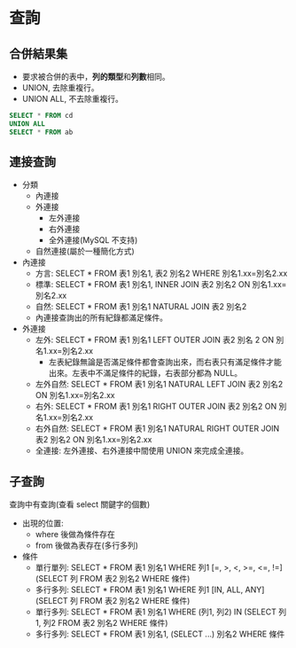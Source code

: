 # 查詢

## 合併結果集
- 要求被合併的表中，**列的類型**和**列數**相同。
- UNION, 去除重複行。
- UNION ALL, 不去除重複行。
```SQL
SELECT * FROM cd
UNION ALL
SELECT * FROM ab
```

## 連接查詢
- 分類
    - 內連接
    - 外連接
        - 左外連接
        - 右外連接
        - 全外連接(MySQL 不支持)
    - 自然連接(屬於一種簡化方式)
- 內連接
    - 方言: SELECT * FROM 表1 別名1, 表2 別名2 WHERE 別名1.xx=別名2.xx
    - 標準: SELECT * FROM 表1 別名1, INNER JOIN 表2 別名2 ON 別名1.xx=別名2.xx
    - 自然: SELECT * FROM 表1 別名1 NATURAL JOIN 表2 別名2
    - 內連接查詢出的所有紀錄都滿足條件。
- 外連接
    - 左外: SELECT * FROM 表1  別名1 LEFT OUTER JOIN 表2 別名 2 ON 別名1.xx=別名2.xx
        - 左表紀錄無論是否滿足條件都會查詢出來，而右表只有滿足條件才能出來。左表中不滿足條件的紀錄，右表部分都為 NULL。
    - 左外自然: SELECT * FROM 表1 別名1 NATURAL LEFT JOIN 表2 別名2 ON 別名1.xx=別名2.xx
    - 右外: SELECT * FROM 表1 別名1 RIGHT OUTER JOIN 表2 別名2 ON 別名1.xx=別名2.xx
    - 右外自然: SELECT * FROM 表1 別名1 NATURAL RIGHT OUTER JOIN 表2 別名2 ON 別名1.xx=別名2.xx
    - 全連接: 左外連接、右外連接中間使用 UNION 來完成全連接。
    

## 子查詢
查詢中有查詢(查看 select 關鍵字的個數)
- 出現的位置:
    - where 後做為條件存在
    - from 後做為表存在(多行多列)
- 條件
    - 單行單列: SELECT * FROM 表1 別名1 WHERE 列1 [=, >, <, >=, <=, !=] (SELECT 列 FROM 表2 別名2 WHERE 條件)
    - 多行多列: SELECT * FROM 表1 別名1 WHERE 列1 [IN, ALL, ANY] (SELECT 列 FROM 表2 別名2 WHERE 條件)
    - 單行多列: SELECT * FROM 表1 別名1 WHERE (列1, 列2) IN (SELECT 列1, 列2 FROM 表2 別名2 WHERE 條件)
    - 多行多列: SELECT * FROM 表1 別名1, (SELECT ...) 別名2 WHERE 條件
